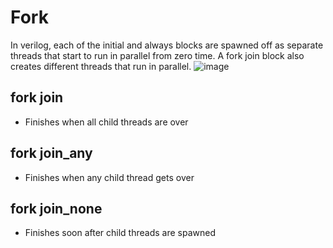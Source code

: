 # Fork
In verilog, each of the initial and always blocks are spawned off as separate threads that start to run in parallel from zero time. A fork join block also creates different threads that run in parallel.
![image](https://github.com/user-attachments/assets/f87fb4ce-7ad6-4f8d-ab26-33ab62ba4a9d)  
## fork join
- Finishes when all child threads are over  
## fork join_any
-	Finishes when any child thread gets over  
## fork join_none
-	Finishes soon after child threads are spawned  
